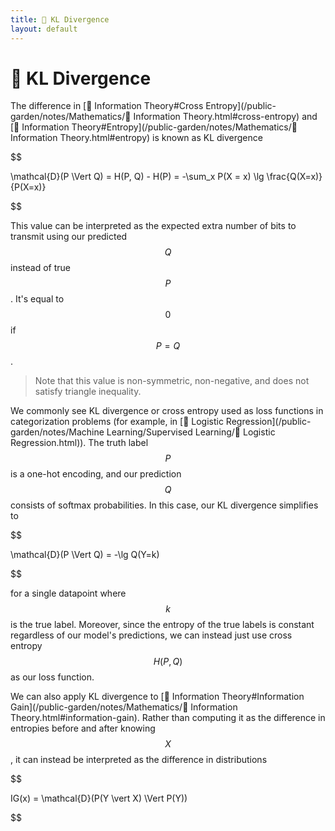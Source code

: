 ```yaml
---
title: 📏 KL Divergence
layout: default
---
```


# 📏 KL Divergence

The difference in [🧮 Information Theory#Cross Entropy](/public-garden/notes/Mathematics/🧮 Information Theory.html#cross-entropy) and [🧮 Information Theory#Entropy](/public-garden/notes/Mathematics/🧮 Information Theory.html#entropy) is known as KL divergence 

$$

\mathcal{D}(P \Vert Q) = H(P, Q) - H(P) = -\sum_x P(X = x) \lg \frac{Q(X=x)}{P(X=x)}

$$

This value can be interpreted as the expected extra number of bits to transmit using our predicted $$Q$$ instead of true $$P$$. It's equal to $$0$$ if $$P = Q$$.

> Note that this value is non-symmetric, non-negative, and does not satisfy triangle inequality.

We commonly see KL divergence or cross entropy used as loss functions in categorization problems (for example, in [🦠 Logistic Regression](/public-garden/notes/Machine Learning/Supervised Learning/🦠 Logistic Regression.html)). The truth label $$P$$ is a one-hot encoding, and our prediction $$Q$$ consists of softmax probabilities. In this case, our KL divergence simplifies to 

$$

\mathcal{D}(P \Vert Q) = -\lg Q(Y=k)

$$

for a single datapoint where $$k$$ is the true label. Moreover, since the entropy of the true labels is constant regardless of our model's predictions, we can instead just use cross entropy $$H(P, Q)$$ as our loss function.

We can also apply KL divergence to [🧮 Information Theory#Information Gain](/public-garden/notes/Mathematics/🧮 Information Theory.html#information-gain). Rather than computing it as the difference in entropies before and after knowing $$X$$, it can instead be interpreted as the difference in distributions 

$$

IG(x) = \mathcal{D}(P(Y \vert X) \Vert P(Y))

$$

